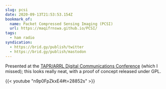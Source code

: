 ```yaml
---
slug: pcsi
date: 2020-09-13T21:53:53.154Z
bookmark_of:
  name: Packet Compressed Sensing Imaging (PCSI)
  url: https://maqifrnswa.github.io/PCSI/
tags:
  - ham radio
syndication:
  - https://brid.gy/publish/twitter
  - https://brid.gy/publish/mastodon
---
```

Presented at the [TAPR/ARRL Digital Communications Conference](https://tapr.org/conferences/) (which I missed); this looks really neat, with a proof of concept released under GPL.

{{< youtube "n9p0FpZkxE4#t=28852s" >}}